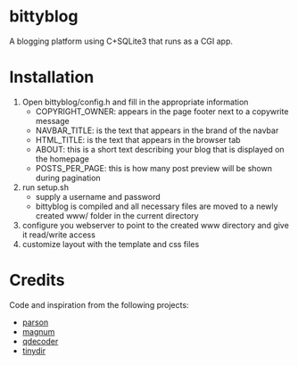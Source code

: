 # bittyblog

A blogging platform using C+SQLite3 that runs as a CGI app.

# Installation

1. Open bittyblog/config.h and fill in the appropriate information
    - COPYRIGHT_OWNER: appears in the page footer next to a copywrite message
    - NAVBAR_TITLE: is the text that appears in the brand of the navbar
    - HTML_TITLE: is the text that appears in the browser tab
    - ABOUT: this is a short text describing your blog that is displayed on the homepage
    - POSTS_PER_PAGE: this is how many post preview will be shown during pagination
2. run setup.sh
    - supply a username and password
    - bittyblog is compiled and all necessary files are moved to a newly created www/ folder in the current directory
3. configure you webserver to point to the created www directory and give it read/write access
4. customize layout with the template and css files

# Credits

Code and inspiration from the following projects:
 * [parson](https://github.com/kgabis/parson)
 * [magnum](https://github.com/fletcher/magnum)
 * [qdecoder](https://github.com/wolkykim/qdecoder)
 * [tinydir](https://github.com/cxong/tinydir)
